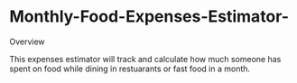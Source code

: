 # Monthly-Food-Expenses-Estimator-

Overview

This expenses estimator will track and calculate how much someone has spent on food while dining in restuarants or fast food in a month. 
